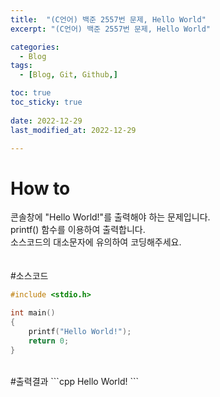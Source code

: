 ```yaml
---
title:  "(C언어) 백준 2557번 문제, Hello World" 
excerpt: "(C언어) 백준 2557번 문제, Hello World"

categories:
  - Blog
tags:
  - [Blog, Git, Github,]

toc: true
toc_sticky: true
 
date: 2022-12-29
last_modified_at: 2022-12-29

---
```



# How to
콘솔창에 "Hello World!"를 출력해야 하는 문제입니다.<br>
printf() 함수를 이용하여 출력합니다.<br>
소스코드의 대소문자에 유의하여 코딩해주세요.<br>
<br><br>
#소스코드   
```cpp
#include <stdio.h>

int main()
{
	printf("Hello World!");
	return 0;
}
```
<br>
#출력결과   
```cpp
Hello World!
```
